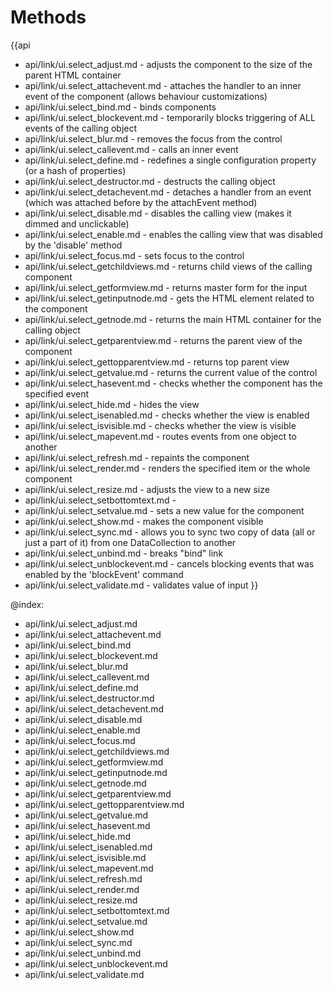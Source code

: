Methods
=======

{{api
- api/link/ui.select_adjust.md - adjusts the component to the size of the parent HTML container
- api/link/ui.select_attachevent.md - attaches the handler to an inner event of the component (allows behaviour customizations)
- api/link/ui.select_bind.md - binds components
- api/link/ui.select_blockevent.md - temporarily blocks triggering of ALL events of the calling object
- api/link/ui.select_blur.md - removes the focus from the control
- api/link/ui.select_callevent.md - calls an inner event
- api/link/ui.select_define.md - redefines a single configuration property (or a hash of properties)
- api/link/ui.select_destructor.md - destructs the calling object
- api/link/ui.select_detachevent.md - detaches a handler from an event (which was attached before by the attachEvent method)
- api/link/ui.select_disable.md - disables the calling view (makes it dimmed and unclickable)
- api/link/ui.select_enable.md - enables the calling view that was disabled by the 'disable' method
- api/link/ui.select_focus.md - sets focus to the control
- api/link/ui.select_getchildviews.md - returns child views of the calling component
- api/link/ui.select_getformview.md - returns master form for the input
- api/link/ui.select_getinputnode.md - gets the HTML element related to the component
- api/link/ui.select_getnode.md - returns the main HTML container for the calling object
- api/link/ui.select_getparentview.md - returns the parent view of the component
- api/link/ui.select_gettopparentview.md - returns top parent view
- api/link/ui.select_getvalue.md - returns the current value of the control
- api/link/ui.select_hasevent.md - checks whether the component has the specified event
- api/link/ui.select_hide.md - hides the view
- api/link/ui.select_isenabled.md - checks whether the view is enabled
- api/link/ui.select_isvisible.md - checks whether the view is visible
- api/link/ui.select_mapevent.md - routes events from one object to another
- api/link/ui.select_refresh.md - repaints the component
- api/link/ui.select_render.md - renders the specified item or the whole component
- api/link/ui.select_resize.md - adjusts the view to a new size
- api/link/ui.select_setbottomtext.md - 
- api/link/ui.select_setvalue.md - sets a new value for the component
- api/link/ui.select_show.md - makes the component visible
- api/link/ui.select_sync.md - allows you to sync two copy of data (all or just a part of it) from one DataCollection to another
- api/link/ui.select_unbind.md - breaks "bind" link
- api/link/ui.select_unblockevent.md - cancels blocking events that was enabled by the 'blockEvent' command
- api/link/ui.select_validate.md - validates value of input
}}

@index:
- api/link/ui.select_adjust.md
- api/link/ui.select_attachevent.md
- api/link/ui.select_bind.md
- api/link/ui.select_blockevent.md
- api/link/ui.select_blur.md
- api/link/ui.select_callevent.md
- api/link/ui.select_define.md
- api/link/ui.select_destructor.md
- api/link/ui.select_detachevent.md
- api/link/ui.select_disable.md
- api/link/ui.select_enable.md
- api/link/ui.select_focus.md
- api/link/ui.select_getchildviews.md
- api/link/ui.select_getformview.md
- api/link/ui.select_getinputnode.md
- api/link/ui.select_getnode.md
- api/link/ui.select_getparentview.md
- api/link/ui.select_gettopparentview.md
- api/link/ui.select_getvalue.md
- api/link/ui.select_hasevent.md
- api/link/ui.select_hide.md
- api/link/ui.select_isenabled.md
- api/link/ui.select_isvisible.md
- api/link/ui.select_mapevent.md
- api/link/ui.select_refresh.md
- api/link/ui.select_render.md
- api/link/ui.select_resize.md
- api/link/ui.select_setbottomtext.md
- api/link/ui.select_setvalue.md
- api/link/ui.select_show.md
- api/link/ui.select_sync.md
- api/link/ui.select_unbind.md
- api/link/ui.select_unblockevent.md
- api/link/ui.select_validate.md



